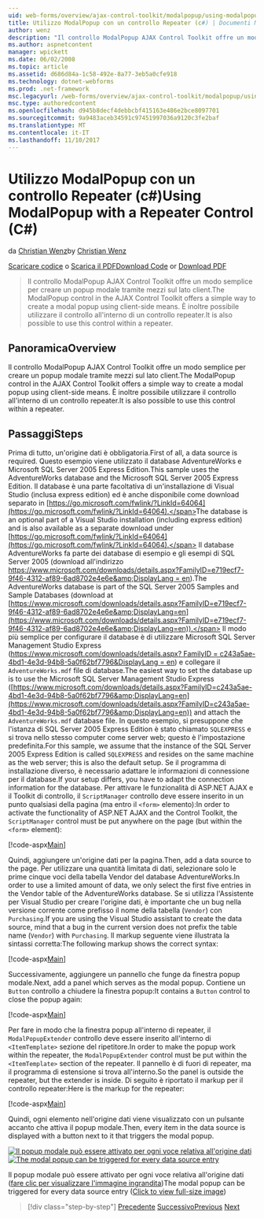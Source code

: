 ```yaml
---
uid: web-forms/overview/ajax-control-toolkit/modalpopup/using-modalpopup-with-a-repeater-control-cs
title: Utilizzo ModalPopup con un controllo Repeater (c#) | Documenti Microsoft
author: wenz
description: "Il controllo ModalPopup AJAX Control Toolkit offre un modo semplice per creare un popup modale tramite mezzi sul lato client. È anche possibile usare questo Contr...."
ms.author: aspnetcontent
manager: wpickett
ms.date: 06/02/2008
ms.topic: article
ms.assetid: d686d84a-1c58-492e-8a77-3eb5a0cfe918
ms.technology: dotnet-webforms
ms.prod: .net-framework
msc.legacyurl: /web-forms/overview/ajax-control-toolkit/modalpopup/using-modalpopup-with-a-repeater-control-cs
msc.type: authoredcontent
ms.openlocfilehash: d945b8decf4debbcbf415163e486e2bce8097701
ms.sourcegitcommit: 9a9483aceb34591c97451997036a9120c3fe2baf
ms.translationtype: MT
ms.contentlocale: it-IT
ms.lasthandoff: 11/10/2017
---
```

<a name="using-modalpopup-with-a-repeater-control-c"></a><span data-ttu-id="0eebc-104">Utilizzo ModalPopup con un controllo Repeater (c#)</span><span class="sxs-lookup"><span data-stu-id="0eebc-104">Using ModalPopup with a Repeater Control (C#)</span></span>
====================
<span data-ttu-id="0eebc-105">da [Christian Wenz](https://github.com/wenz)</span><span class="sxs-lookup"><span data-stu-id="0eebc-105">by [Christian Wenz](https://github.com/wenz)</span></span>

<span data-ttu-id="0eebc-106">[Scaricare codice](http://download.microsoft.com/download/2/4/0/24052038-f942-4336-905b-b60ae56f0dd5/ModalPopup2.cs.zip) o [Scarica il PDF](http://download.microsoft.com/download/b/6/a/b6ae89ee-df69-4c87-9bfb-ad1eb2b23373/modalpopup2CS.pdf)</span><span class="sxs-lookup"><span data-stu-id="0eebc-106">[Download Code](http://download.microsoft.com/download/2/4/0/24052038-f942-4336-905b-b60ae56f0dd5/ModalPopup2.cs.zip) or [Download PDF](http://download.microsoft.com/download/b/6/a/b6ae89ee-df69-4c87-9bfb-ad1eb2b23373/modalpopup2CS.pdf)</span></span>

> <span data-ttu-id="0eebc-107">Il controllo ModalPopup AJAX Control Toolkit offre un modo semplice per creare un popup modale tramite mezzi sul lato client.</span><span class="sxs-lookup"><span data-stu-id="0eebc-107">The ModalPopup control in the AJAX Control Toolkit offers a simple way to create a modal popup using client-side means.</span></span> <span data-ttu-id="0eebc-108">È inoltre possibile utilizzare il controllo all'interno di un controllo repeater.</span><span class="sxs-lookup"><span data-stu-id="0eebc-108">It is also possible to use this control within a repeater.</span></span>


## <a name="overview"></a><span data-ttu-id="0eebc-109">Panoramica</span><span class="sxs-lookup"><span data-stu-id="0eebc-109">Overview</span></span>

<span data-ttu-id="0eebc-110">Il controllo ModalPopup AJAX Control Toolkit offre un modo semplice per creare un popup modale tramite mezzi sul lato client.</span><span class="sxs-lookup"><span data-stu-id="0eebc-110">The ModalPopup control in the AJAX Control Toolkit offers a simple way to create a modal popup using client-side means.</span></span> <span data-ttu-id="0eebc-111">È inoltre possibile utilizzare il controllo all'interno di un controllo repeater.</span><span class="sxs-lookup"><span data-stu-id="0eebc-111">It is also possible to use this control within a repeater.</span></span>

## <a name="steps"></a><span data-ttu-id="0eebc-112">Passaggi</span><span class="sxs-lookup"><span data-stu-id="0eebc-112">Steps</span></span>

<span data-ttu-id="0eebc-113">Prima di tutto, un'origine dati è obbligatoria.</span><span class="sxs-lookup"><span data-stu-id="0eebc-113">First of all, a data source is required.</span></span> <span data-ttu-id="0eebc-114">Questo esempio viene utilizzato il database AdventureWorks e Microsoft SQL Server 2005 Express Edition.</span><span class="sxs-lookup"><span data-stu-id="0eebc-114">This sample uses the AdventureWorks database and the Microsoft SQL Server 2005 Express Edition.</span></span> <span data-ttu-id="0eebc-115">Il database è una parte facoltativa di un'installazione di Visual Studio (inclusa express edition) ed è anche disponibile come download separato in [https://go.microsoft.com/fwlink/?LinkId=64064](https://go.microsoft.com/fwlink/?LinkId=64064).</span><span class="sxs-lookup"><span data-stu-id="0eebc-115">The database is an optional part of a Visual Studio installation (including express edition) and is also available as a separate download under [https://go.microsoft.com/fwlink/?LinkId=64064](https://go.microsoft.com/fwlink/?LinkId=64064).</span></span> <span data-ttu-id="0eebc-116">Il database AdventureWorks fa parte dei database di esempio e gli esempi di SQL Server 2005 (download all'indirizzo [https://www.microsoft.com/downloads/details.aspx?FamilyID=e719ecf7-9f46-4312-af89-6ad8702e4e6e&amp;DisplayLang = en](https://www.microsoft.com/downloads/details.aspx?FamilyID=e719ecf7-9f46-4312-af89-6ad8702e4e6e&amp;DisplayLang=en)).</span><span class="sxs-lookup"><span data-stu-id="0eebc-116">The AdventureWorks database is part of the SQL Server 2005 Samples and Sample Databases (download at [https://www.microsoft.com/downloads/details.aspx?FamilyID=e719ecf7-9f46-4312-af89-6ad8702e4e6e&amp;DisplayLang=en](https://www.microsoft.com/downloads/details.aspx?FamilyID=e719ecf7-9f46-4312-af89-6ad8702e4e6e&amp;DisplayLang=en)).</span></span> <span data-ttu-id="0eebc-117">Il modo più semplice per configurare il database è di utilizzare Microsoft SQL Server Management Studio Express ([https://www.microsoft.com/downloads/details.aspx? FamilyID = c243a5ae-4bd1-4e3d-94b8-5a0f62bf7796&amp;DisplayLang = en](https://www.microsoft.com/downloads/details.aspx?FamilyID=c243a5ae-4bd1-4e3d-94b8-5a0f62bf7796&amp;DisplayLang=en)) e collegare il `AdventureWorks.mdf` file di database.</span><span class="sxs-lookup"><span data-stu-id="0eebc-117">The easiest way to set the database up is to use the Microsoft SQL Server Management Studio Express ([https://www.microsoft.com/downloads/details.aspx?FamilyID=c243a5ae-4bd1-4e3d-94b8-5a0f62bf7796&amp;DisplayLang=en](https://www.microsoft.com/downloads/details.aspx?FamilyID=c243a5ae-4bd1-4e3d-94b8-5a0f62bf7796&amp;DisplayLang=en)) and attach the `AdventureWorks.mdf` database file.</span></span> <span data-ttu-id="0eebc-118">In questo esempio, si presuppone che l'istanza di SQL Server 2005 Express Edition è stato chiamato `SQLEXPRESS` e si trova nello stesso computer come server web; questo è l'impostazione predefinita.</span><span class="sxs-lookup"><span data-stu-id="0eebc-118">For this sample, we assume that the instance of the SQL Server 2005 Express Edition is called `SQLEXPRESS` and resides on the same machine as the web server; this is also the default setup.</span></span> <span data-ttu-id="0eebc-119">Se il programma di installazione diverso, è necessario adattare le informazioni di connessione per il database.</span><span class="sxs-lookup"><span data-stu-id="0eebc-119">If your setup differs, you have to adapt the connection information for the database.</span></span> <span data-ttu-id="0eebc-120">Per attivare le funzionalità di ASP.NET AJAX e il Toolkit di controllo, il `ScriptManager` controllo deve essere inserito in un punto qualsiasi della pagina (ma entro il `<form>` elemento):</span><span class="sxs-lookup"><span data-stu-id="0eebc-120">In order to activate the functionality of ASP.NET AJAX and the Control Toolkit, the `ScriptManager` control must be put anywhere on the page (but within the `<form>` element):</span></span>

[!code-aspx[Main](using-modalpopup-with-a-repeater-control-cs/samples/sample1.aspx)]

<span data-ttu-id="0eebc-121">Quindi, aggiungere un'origine dati per la pagina.</span><span class="sxs-lookup"><span data-stu-id="0eebc-121">Then, add a data source to the page.</span></span> <span data-ttu-id="0eebc-122">Per utilizzare una quantità limitata di dati, selezionare solo le prime cinque voci della tabella Vendor del database AdventureWorks.</span><span class="sxs-lookup"><span data-stu-id="0eebc-122">In order to use a limited amount of data, we only select the first five entries in the Vendor table of the AdventureWorks database.</span></span> <span data-ttu-id="0eebc-123">Se si utilizza l'Assistente per Visual Studio per creare l'origine dati, è importante che un bug nella versione corrente come prefisso il nome della tabella (`Vendor`) con `Purchasing`.</span><span class="sxs-lookup"><span data-stu-id="0eebc-123">If you are using the Visual Studio assistant to create the data source, mind that a bug in the current version does not prefix the table name (`Vendor`) with `Purchasing`.</span></span> <span data-ttu-id="0eebc-124">Il markup seguente viene illustrata la sintassi corretta:</span><span class="sxs-lookup"><span data-stu-id="0eebc-124">The following markup shows the correct syntax:</span></span>

[!code-aspx[Main](using-modalpopup-with-a-repeater-control-cs/samples/sample2.aspx)]

<span data-ttu-id="0eebc-125">Successivamente, aggiungere un pannello che funge da finestra popup modale.</span><span class="sxs-lookup"><span data-stu-id="0eebc-125">Next, add a panel which serves as the modal popup.</span></span> <span data-ttu-id="0eebc-126">Contiene un `Button` controllo a chiudere la finestra popup:</span><span class="sxs-lookup"><span data-stu-id="0eebc-126">It contains a `Button` control to close the popup again:</span></span>

[!code-aspx[Main](using-modalpopup-with-a-repeater-control-cs/samples/sample3.aspx)]

<span data-ttu-id="0eebc-127">Per fare in modo che la finestra popup all'interno di repeater, il `ModalPopupExtender` controllo deve essere inserito all'interno di `<ItemTemplate>` sezione del ripetitore.</span><span class="sxs-lookup"><span data-stu-id="0eebc-127">In order to make the popup work within the repeater, the `ModalPopupExtender` control must be put within the `<ItemTemplate>` section of the repeater.</span></span> <span data-ttu-id="0eebc-128">Il pannello è di fuori di repeater, ma il programma di estensione si trova all'interno.</span><span class="sxs-lookup"><span data-stu-id="0eebc-128">So the panel is outside the repeater, but the extender is inside.</span></span> <span data-ttu-id="0eebc-129">Di seguito è riportato il markup per il controllo repeater:</span><span class="sxs-lookup"><span data-stu-id="0eebc-129">Here is the markup for the repeater:</span></span>

[!code-aspx[Main](using-modalpopup-with-a-repeater-control-cs/samples/sample4.aspx)]

<span data-ttu-id="0eebc-130">Quindi, ogni elemento nell'origine dati viene visualizzato con un pulsante accanto che attiva il popup modale.</span><span class="sxs-lookup"><span data-stu-id="0eebc-130">Then, every item in the data source is displayed with a button next to it that triggers the modal popup.</span></span>


<span data-ttu-id="0eebc-131">[![Il popup modale può essere attivato per ogni voce relativa all'origine dati](using-modalpopup-with-a-repeater-control-cs/_static/image2.png)](using-modalpopup-with-a-repeater-control-cs/_static/image1.png)</span><span class="sxs-lookup"><span data-stu-id="0eebc-131">[![The modal popup can be triggered for every data source entry](using-modalpopup-with-a-repeater-control-cs/_static/image2.png)](using-modalpopup-with-a-repeater-control-cs/_static/image1.png)</span></span>

<span data-ttu-id="0eebc-132">Il popup modale può essere attivato per ogni voce relativa all'origine dati ([fare clic per visualizzare l'immagine ingrandita](using-modalpopup-with-a-repeater-control-cs/_static/image3.png))</span><span class="sxs-lookup"><span data-stu-id="0eebc-132">The modal popup can be triggered for every data source entry ([Click to view full-size image](using-modalpopup-with-a-repeater-control-cs/_static/image3.png))</span></span>

>[!div class="step-by-step"]
<span data-ttu-id="0eebc-133">[Precedente](launching-a-modal-popup-window-from-server-code-cs.md)
[Successivo](handling-postbacks-from-a-modalpopup-cs.md)</span><span class="sxs-lookup"><span data-stu-id="0eebc-133">[Previous](launching-a-modal-popup-window-from-server-code-cs.md)
[Next](handling-postbacks-from-a-modalpopup-cs.md)</span></span>
